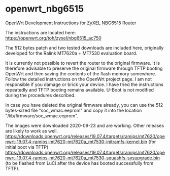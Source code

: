 # openwrt_nbg6515
OpenWrt Development Instructions for ZyXEL NBG6515 Router

The instructions are located here:
https://openwrt.org/toh/zyxel/nbg6515_ac750

The 512 bytes patch and two tested downloads are included here, originally developed for the Ralink MT7620a + MT7530 evaluation board.

It is currently not possible to revert the router to the original firmware. It is therefore advisable to preserve the original firmware through TFTP booting OpenWrt and then saving the contents of the flash memory somewhere. Follow the detailed instructions on the OpenWrt project page. I am not responsible if you damage or brick your device. I have tried the instructions repeatedly and TFTP booting remains available. U-Boot is not modified during the procedures described.

In case you have deleted the original firmware already, you can use the 512 bytes-sized file "soc_wmac.eeprom" and copy it into the location "/lib/firmware/soc_wmac.eeprom".

The images were downloaded 2020-09-23 and are working. Other releases are likely to work as well.
https://downloads.openwrt.org/releases/19.07.4/targets/ramips/mt7620/openwrt-19.07.4-ramips-mt7620-mt7620a_mt7530-initramfs-kernel.bin (for initial boot via TFTP)
https://downloads.openwrt.org/releases/19.07.4/targets/ramips/mt7620/openwrt-19.07.4-ramips-mt7620-mt7620a_mt7530-squashfs-sysupgrade.bin (to be flashed from LuCi after the device has booted successfully from TFTP).
